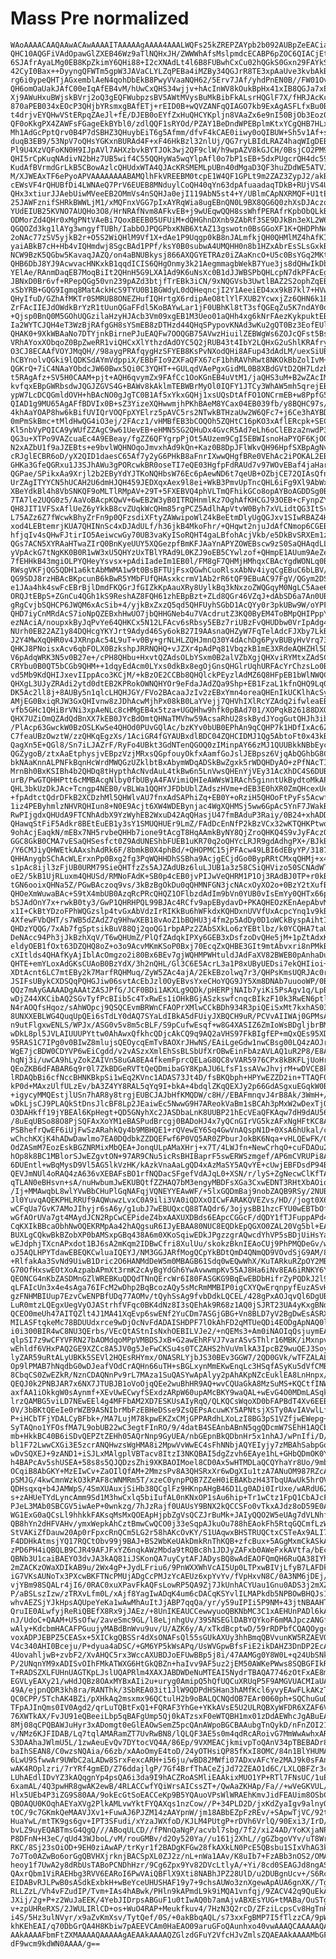 # Mass Pre normalized

    WAoAAAACAAQAAwACAwAAAAITAAAAAgAAAA4AAALWQFs25kZREPZAYpb2b092AUBpZeEACia9
    QHC10AQGFiVAdOpawGlZXEB46Wz9aTlNQHxJH/ZWWWhAfsMslpmdcECABP6pZOC6QIACjEtw
    6SJAfrAyaLMg0EB8KpZkimY6QHi88+I2cXNAdLt4l6B8FUBwhCxCu02hQGkS0Gxn29FAYkSq
    42CyI0Bax++DyyngQFWTm5gpW3JAVaCLYLZqPEBa4iMZBy34QGJrR8TE3xpAaUve3kvbAkBw
    rg6i0ypeQHTjAGxemblAeN4qohDbEkB8PwyVVaaNQH62/5Erv7JAf/yhdPnEN0B//FW01Ov+
    QH6omOaUakJAfC00eIqAfEB4vM/hUwCxQHS34wjjv+hAcInWV8kOukBpHx41xIB8QGJa7xE6
    Xj9AWuHxuBWjskBVrj2oQ3gEQFWubpzsBV5AWtMVysBuMkBibFkALsrHQGlF7X/fHRJAcKc+
    870aPEB034xEOcP3QHjbYRsmxgBAfETj+rEID0B+wQVZANFqQIAGO7kb9ExAgASFLfxBu0B+
    t4drjvEYQHwVStERpqZAeJl+fE/DJEB0oEYfZxHuQHCYKpljn8VAaZx6e9nI50BjOb3Eoz0X
    QF0oKkgPX4ZAWFsFGageEkBYbl0/zdlQQF1sRYOd/PZAY1BeDndWPEBplmKtxYCgQHB7HLxP
    Mh1AdGcPptQrv0B4P7dSBHZ3QHuybEiT6g5Afmm/dfvF4kCAE0iiwy0oQIBUW+Sh5v1Af+sd
    duqB3EB9/53NpV7oQHsYGKxnBURAd4F+xF46HkBzl32nlUj/QG7ryLBIdLRAZ4haqWIgDEBh
    Pl9U4XzVQFoKN0H9IJpAVl7AHXzbvkBYTJOk3wj2QF9clW/h9wpAZV8kGJCH/0BsjCO2PM9W
    QHI5rCpKuqNAdivN2bHz7UB5wif4C55QQHyWa5wqYlpAfl0o7bP1sEB+5dxPUgcrQH4dc59Y
    KudAfBVrmdGrLkB5CBowAzlcQHUdxWTA4QJAcKRSMEMLpUBn40dMgaD3QF3huZDdWE5ATVJx
    M/XJWEAxTF6ePyoAPVAAAAAAAABAMQlhFkVREEBM0tcpE1W4QF1GPLt9m2ZAZ3ZypJ2/akBw
    cEWsVF4rQHUBfDi4LWNAeQ7PrV6EUEB8MNduylCoQH40qYn63dpAfuaadaqTDkB+RUjVS4UJ
    QHx3xtiurJJAebUiwMVeeEB2OMmVs4nSQHJa0ejI119AbN5st4+Y/UBlmCApNXRMQF+U1tET
    25JAWFznifSHRkBWWLjM1/xMQFnxVGG7pIxAYRqWia8ugEBnQN0L9BX8QG6Q0zhXsDJAczqk
    YUdEIUB25KVNO7AUQHo3O8/HrNRAfNvm8AFkvEB+j9wUEqwQQH8ssWhfPERAfrKpbObQLkB9
    ODMorZd4QHr0xMgPNtVAeBi7QoxBEEB05UFUiM+dQHGhnDXnb9ZAbRf3SE9DJkBn3eXL2W6R
    QGQOZd3kg1lAYg3wngyfTUBh/IabbOJPQGPbxKNB6XtAZ13gswotn0BsGGoXF1K+QHDPhNeo
    2oNAc77zSV5yjkB2r+O5S2WiQHlM9Vf1X+dAe1P9Uqgp0kB8nJALmfkjQH0QHMlMZ4hAfKId
    yaiABkB7cH+Hb4vIQHmdwj8SgcBAd1PPf/ksY0B0subwA4UMQHH0n8b1HZxAbrEsSLsGxkBq
    NCW9BzK5QGbw5KavaqJAZQ/on4aBNUBkysj866AXQGYETRAz0iZAaKncO+U5c0BsYGq2MKtq
    QHB6DbJ8YJ9AcwvacHNKxkB1qqdICIS6QHgOnmy3k21AegmmagbWekB7Yue3js8dQHwIkDbK
    YElAe/RAnmDaqEB7MoqBiIt2QHnH5G9LXA1Ad9K6uNsXc0B1dJJWBSPbQHLcpN7dkPFAcEgN
    JBNxD0Br6vf+RPepQGg50vn239pAZd3btjfTrEBk3iCN/9xNQGVsb3UwtlBAZ2S2ophZqEBq
    xSbYRB+GQG9Igmq8MatAckHcS9TYU0B1BGWdyL0dQHeqncjI2Y1AeeiED4xx9kB7kl7+HVwD
    QHyIfuD/GZhAfMKTr0SMRUB8ONEZHufIQHrtgX6rdipAeO8tlYlFXUB2YcwxjZz6QHN6k1Ej
    ZrFAcIIEJdOWdkBrYzR1tUunQGaFFdl5KoBAYwLar1jF0UBhKl8tT3sfQGEqZu5K7ndAY0q3
    +Qjsp0BnQ0M5GOhUQGzilaHzyHJAcb3Vm09xgEB1M3Ueo01aQHh4xg6kNrFAezKykpuktEB9
    Ia2WYTCJQH4eT3WzBjRAfgGH8sYSmEB8zDTHzd44QHqSPypovKNAd3wKu2gQT0Bz3EofEUlZ
    QHAK0+9XkWBAaNo7DTYjnkBirnePJuEAQFw7OOQGB75AVwzHiuilZEBWgWs6ZOJcQFst5BsU
    VRhAYoxXObqoZ0BpZweRR1viQHCxXlYthzdAdOYC5Q2jRUB43t4IbY2LQHxG2uShlKRAfryx
    O3CJ8ECAAfVOYJMqQH//98aygPRAfqygHzSFYEB8KsPvNXodQHi8AFup43dAdLM/uexSiUBw
    hCBYnolvQGki9lQDKSdAYmVdppiX/EBbFIo9ZXFaQFX67cF1bhRAVhRwt8NKOkBbZolIvM+O
    QGKrQ+7iC4NAaYObdcJW60Bwx5Qi0C3YQHT++GULqdVAePgxGidML0B8XBdGVtD2QH7Ldzbu
    t5RAgAfz+SV5H0CAAM+pjt+AQH6qvymZx9FAfCc1OoKGnEB4uVtM1/jaQHS3uM+B2wZAcIM0
    kvfqxEBpGWRbsdwJQGJZGVS4G+BAWv8kAklmTEBWBrMyOl0IQFY1JTCy3WhAW5mh5qrejEBi
    ypW7LcDCQGmldOVH+hBAcNO0gJgTC0B1Af5xYkxGQHj1xsUQsDtAfFO1ONCrmEB+w8PpfG5m
    QIAD1g9MU65AgAFfBDVIx0B+sZ3YizeXQHwwmjhPKhBAeM8YCax04EB039fb/y8BQHC97s/d
    4khAaYOAP8hw6kBifUVIQrVOQFpXYElrz5pAVC5rs2NTwkBTHzaUw2W6QFc7+j6Ce3hAYBDw
    0mPmSkBmc+tMldHwQG4iO3ej/2FAcz1/vHMBfEB3bCOQOh5ZQHtC16pKO3xAflERcpk+SECA
    Kl5nbVyPQICA9yWUfZZAgC9w61UevEB+eHMN5SG2QHuDx4GvcR5Ad7eLh6oClEBza2nwdP37
    QG3u+XTPo9VAZcuaEc4A9EBeay/fgZZ6QFYgrpPjOt5AUzem9CgI5EBWIsnoHaPYQF6KjOQ7
    N2xAZbU1f9aJZEBts+e9bvlWQHNOqoJmvxhAd9kQn+Kaz0B8DpJFlWkvQH96HpfSXBpAgNvx
    cRJglECBR6oD/yX2QID1daesC65Af7y2yG6PHkB8aFnrIXwwQHgfBRe0VEhAc2iPOKAL2EBt
    GHKa3GfeQGRxu1J3SJhAWu3gPORcwkBR0oseTI7eQE03HgfpFdRAUd7v97WOvEBaf4jaHarm
    QGPae/SPikxAa9Xrjl2b2EByYdYJTKoNQHbsW76Ec6pAewND6t7qeUB+OZbjCE72QIAsQfns
    UrZAgITYYCN5hUCAH2U6dmHJQH459JEDXqxAex9l8ei+WkB3PmvUpTncQHL6iFg9Xl9AbWx0
    XBeYdkBl4h8VbSNKQF9oMLTlRMpAV+29T+5FXEBVQ4phVLTmQFhikGCo8opAYBoAGDDSg0Bl
    7TA7le2UQG0z5/AaVoBAcpKQwV+6wEB2W3yB0ITRQHnmlKz7OghAfKHCGJ93OEB+cFynpZYW
    QH8JIT1VFSxAflUeZ6yYkkB8cvZUqkWcQHm85rgPCZ5AdlhApVtvW0Byh7xVLidtQG3ItSv2
    L75AZz6Z7fWcwkBhyZrFn9p0QFzsdiXFtyZAWwipoWlZ4kBeEtmDlyUgQGJxv1SIwRBAZ4HC
    xod4LEBtemrjKUA7QHINnSc4xDJAdULf/h36jkB4MkoFhr/+QHqwt2njuJdAfCNmop6CGEB8
    hfjqIv4sQHwFJtirIO5AeiwcwGy70UB3vaKyISoRQHT4gaLBfohAcjVkb/e5DkBvSRXEm1zR
    QGs7ACN5XYRAaHTwaZIrQ0BnKyeUUY5XQGezpfBmKFJAaYnAPYZOWEBscw9zS0SaQHAqdLLE
    yVpAckG7tNgKK0B0R1wW3xU5QHYzUxTBlYRAd9L0KZJ9oEB5CYwlzof+QHmpE1AUum9AeZef
    7fEHHkB43mgiOLPYQHeyYsvsx+pAdiIadeIm1EB0l/FM8gF7QHMjHMhqxCBAcYgdWONLq0Bw
    RWsgVKFjQG5QDH1a6ktAbMWMA1w9t0BsBFTUjFsxQGwhCuoRlsxAbNv4iyqCgEBuC6bLBV/A
    QG9SDJ8rzHBAcBKpcunB6kBwR5YMbFUfQHAsxkcrmV1Ab2rR6tQF9EBuAC97FgV/QGym2DSg
    e1JAa4hk4swFcEBrBjlDmdFKQGrJfGIZkKpAauXRy8UylkBq3kNxzoZWQGqyM0NgLC5Aae6/
    ORQJtEBpS+ZGnCu4QGh1kS9ReshAZ8FQH61zhEBpBzt+ZLd8QGr46VZqJ+dAbSD6a7An0UBv
    gRgCvjbSQHCP6JWQM6xAcSib+4/yjkBxZxzQ5qd5QHFUyhSGbD1AcQYy0r3pkUBw9W/oYPFV
    QHD7iyCnMRdAcS7ioNpQZEBxhHwUO7jbQHHGNeb4u7VAcdrutZ3KQ0ByEM4ToBMpQHIPppYm
    ezNAciA/noupxkByJqPvYe64QHKCx5N12LFAcv6sRbsy5EBz7riUBzFvQHUDbw0VrIpAdg4l
    NUrh0EB22AZ1y84DQHcgYKYJrt9Adyd46Sy6okB27I9AAsnaQHZyW7FqTelAdcFJXby7LkB1
    J2Y4MwXqQHR0v4JXRnpAc54L9uT+v0By+grNLHLZQHJmnQ30Y4dAchDg6PyvBUByHvVrq736
    QHKJ8PNoisxAcv6qbFOLX0BzkshpJRRNQHQ+vJZXr4pAdPq81VbqzkB1mE3XRdeAQHZHl5Dd
    V6pAdqWRK3N5v0B27e+/cPH8QHbu+HxvtQZAdsOLbYSxm0B2alVZbXgjQHXviRYMtxZAdSCe
    CRYbu0B0QT5bCGb9QHM++1dqyEdAcm0LYxs0dkBx8egOjGnsQHGlrUqhURFAcYrChzsLo0Bx
    vd5Mb9KdQHIJxevIIppAco3KCjM/+kBzOE2CCBb8QHQlckPEyzlAdMZ6Q8HFpEB1bWlNWQC1
    QHXgL3UJyZRAdi2ytd0dtEB2KPRokOWNQHYOr9eFdaJAdZQa9Shp+EB1FzaL1kfnQHQ9Lq08
    DK5Ac2ll8j+8AUBy5n1qlcLHQHJGY/FVo2BAcaaJzIv2zEBxYmn4oreaQHEnIkUCKlhAcSya
    AMjEG0BxiqRJW3GxQHIvnw8zJDhAcwMjhPx08kB0LaYVejj7QHVhIXlRcYZAdq2ifwleaEB3
    vfb5GHc1QHiBrVNi3xpAeNLc8cHMgEB4x5tza+UGQHhw9hfk0pBAd701/XOPqkB26188DXQe
    QHX7UZiOmQZAdQdBnXX7kEB0JYcBdOmtQHNaTMVhw59AcsaRhU28skBydJYogGutQHJh3ib1
    /PlAcp63GwckW0BzOSLKwSe4QHOd0PUvGQlAc/bzKYv0bUB0EPhAn9qCQHP7k1HDfIxAc6ZO
    C7feaUBzOwztW/zzQHKqEgzXs/1AciGR4fGYAUBxdlBDC04ZQHCIDMJ1Qg5AbtoFt0x43kBs
    QagXn5E+QGl8/Sn7iLJAZrF/RyFo4UBkt3GdNTenQGOQ0zIMinpAY66zMJ1QUUBkkNBbEych
    QGZygoB/ztxAaEtphysjvEBpzVzjMRxsQGpfouyOkfxAamfGoJslJEBpsz6VjqAbQGhbG8Cs
    bkNAaKnnALPNFkBqnHcWrdMWQGzUZklbtBxAbymWDqADSkBwZgxk5rWDQHDyAO+zPfNAcTIE
    MrnBh0BxKSIBh4b2QHDq8tHypthAcNvdAuL4tkBw6n5LnVwsQHEnYjVEy31AcXhDC4S6DUBx
    urB/PwGTQHHPtt6cMMBAcgNlby0fbUByA4FAVimiQHIeAWWsW1RAch5ginntUkBydtoMkAPx
    QHL3bkUzDkJAc+Tcngp4NEB0/vBLWa1QQHYJFDbUblZAdszHVme+dEB3E0hXR0ZmQHcexUeG
    +fpAdtctQdrDFkB2XCDzhMl5QHWlvAU7fnxAdSAPhiZq+EB0Y+oRziH5QHOoFtPyFs5Acwfq
    1iz4PEByhmlzNHVRQHIun8+N0E9Acjt6XW4WDEBynjac4WgXQHMSj5ww6GpAc5YnF7JWakB0
    RwPIjgdxQHUdA9FTCNhAdbX9YzWyhEB2WxuD42AqQHasjU47fmBAduP3Raiy/0B24+xhADDh
    QHawqStFiF5Adkr8BEtEuEB1y3sY1SMUQHUEr9LmZ/FAdDcEnNfP2kBzVCx32wKTQHKPtwqG
    9ohAcjEaqkN/mEBx7NH5rvbeQHHb7ione9tAcgT8HqAAmkByNY8QjZroQHKQ4S9vJyFAczOn
    GGC8GkB0CMA7vESaQHSesfct0Z9AdUNEShbFUEB1uKR70q2oQHYcLRJR9gdAdhgPX+/BJkB1
    /Y6CMJiyQHWEtkAAxshAdRk6F/8bmkB0X4phBd/+QHOPMC15jPFAcw49LBI6dEByYP/3187c
    QHHAnygbSChAcWLErxnPp0Bxg2fg3PqWQHHDhSSBha9AcjgECjdGo0BypRRtCMxqQHMj+x4P
    s1pAc8ijl3zFjUB0URM79SieQHTfzZs5AJZAdUBz6luLJUB1a3z58CSiQHVizo50SCNAdWTq
    oE2/5kB1UjRLuxm4QHUSd/RMNoFAdK+SB0p4cEB0jvPIJwVeQHRM1P1Oj3RAdBJ0TP+r0kBz
    tGN6ooixQHNa5Z/PGwBAczoq9vs/3kBzBgOkDu0qQHMNFGN3jcNAcxOyXO2o+0BzY2tXufB5
    QHOeXmWuwaBAc+S9tX4mbUB0AzqRcPRcQHQZ1OFlbzdAdIm9bVn0YUB0vIsEmYy0QHTx66p2
    bSJAdOnY7x+rwkB0ty3/GwP1QHRHPQL99BJAc4RCfv9apEBydavD+PKAQHEOzKEnAepAbvMl
    x1I+CkBtYDzoFPhWQGzslp4tvGxAbVdzIrRIKkBu6hWFkdxKQHDxnUVVfUxAcpcYnq1v9kBz
    4XfewFVbQHT/s7WB5dZAdZ7q9HhwXEB18vAoZ1bBQHU3j4fm2p5AdDy0D1oWCkByspAihtIc
    QHDzYQQG/7xAb7fgSptsikBuV88Qj2qoQG1rbpAPz2ZAbSXkLo6zYEBtlbz/k0YCQHA7taU4
    DeNAcc94Ph3jJkBzhXqV/T6wQHUmZ/PlQfZAdqkIPXy6GEB3xDsfzoDvQHe5jM+1pZtAdxKR
    eldyOEB1fOxt63DZQHQ8oZ+o3o9AcvMKmKSoP0Bxj70EcqZxQHBE3GIt9mtAbvxri8nPMkBv
    cXItlds4QHAfKyAjIblAcOmgzo2i80Bx6BEv7gjWQHMPWHtuldJAdFaXV82BWEB0pAnhaDuv
    QHTE+emYLoxAdGKsCUAoB0BzYdX/3h2nQHL/Gl3C6E5AcrL3a1P8xUByUEDsi7ekQHIioi+S
    XDtAcnt6LC7mtEBy2k7MarfRQHMuq/ZyW5ZAc4ajA/2EkEBzolwq7r3/QHPsKmsUQRJAc0rd
    JSIFsUBykCXDSQqPQHGJiw06svtAcEbJzl0OyEBvsYxeCHoYQG9JY5Xm8DNAb7uuooWP/0Bw
    QQz7mAyGAAAADgAAAtZASJPfG/JCF0BDi1AKXLg9QDk/pHERPjNAIb7yiKi5PsAgv1q/LpBi
    wDjZ44XKCibAQ2SGvTyfPcBIib5c4TxRwEs1iOHkBGjASzkswfcnqcBIkzF10k3RwEN6ptlH
    N4rAOQfsHqoz/sAhWOpcj9QSQCEvmBRWnCFAOPrXMlwCCkBDh934R3piQEiSxMt7kxhAS03C
    8UNXXEBLWG4QuqUpQEi6sTdLY0dAQ7SYaLdIBkA5dFUiyJXBQCH9uR/PCVvAIIWAj0GPMsA4
    n9utFlgxwENLS/WPJx/ASG0v5v8m5cBLF/S9pCufwEsqf+w8G4XASIZ6ZmIoWsBDgljbrBMR
    wDkL8pl5JVLAIUUUPYttw0AhAwxQfkhcQDjcAkCQ9q9AQ2aVHS97FkBIgfEP+mQxQEs95XDS
    95RAS1C7IPg0v0BIwZ8mlujsQEOycqEmTvBAOXrJHwNS/EAiLgeGdw1nwCBsg00LQ4zAOJrU
    WgE7jcBDW0CDYVP6wEiCgdd/v2vASzxXmlEhSsBLSbUfXrOBwEinFbAzAVLAQ1uR2P8/E8A4
    hqNj3i/uwCA9hLyZokZAIVn58uGA8EA4fkemFprcQELaG8QC8vVAR5976CPx8kBKFLjUoHr0
    QEoZKB6dFABAR6q9r0l7ZkBDGeRVTtQeQDmibaGY8KpAJU6LfsF1ssAVwJhvjrM+wDVCE8kf
    lRDAQbBi6cfNccBHNKBkpSi1wEq2KVnc1ADAS73Jt4D/fsBKQbph+HPYwEZZD2in+TTAQF0q
    kP0d+MAxzUlfULzEv/bA3Z4YY8RAL5qYq9I+bkA+4bdqlZKqQEXJy2p66GdASgxuEGqkW0BL
    +igycyMMQEstjlUSn7hAR8y8trgjEUBCJAJbHfKMQDW/c8H//EBAFmnqvJ4rB8Ak/3WmH+/q
    wDkLjsCJ9PLAQkStDnsJlcBF8Lp2JEaiwEc5NwwG9H7AReokVaBm1sBCAh3pMxW2wDexTjOL
    O3DAHkff19jYBEAl6KpHegt+QD5GNyhXc2JASDbaLnK8UUBP21hEcVEaQFKAqw7dH9dAU56j
    /8uEqUBSo88O8PjSQFAxXoYM1eBASPudBrcgj0BADoHJ4x7yQCnGIrVG5kzAFxNgHFtKC8A2
    PSBhefrQwEF6iUjFwSzARahkQy4b9MBHQE1+rQVewEY6Sq4GwVnAQspN1D+0XsA6hUkal/cM
    wChchKXjK4hADwDawlmo7EA0DQdbkZZDQEFwf6P0VQ5AR0ZPburJokBK6Nqa+vHLQEwFK/0D
    OdZASmM7EozEskBGZNRMixMbQEA+JonqULpAMaXHrj+x7T/4LWJfn+NewCrhqO+cuFDAOu27
    hOp8k8BC1MBlorSJwEZgvtON+97AR9CNu5icRsBHIBaprF5swERWSzmgef/AP6mCVRUPi8Az
    6DUEntl+wBqMysD9Vl5AG5lkVzHK/kAzkVnaAaLgQD4xAzMaSY5AQvYE+cUwjEBFDsdP94BP
    QEVJmNUl4oRAQ4zA636vXEBAFsBO1rfNQDacSFgefVdAJqL0+XSN/r/lyS+ZgNecwClKfTAu
    qTLAN0eBHsvn+sA/nuHwbumJwEKUBQtfZZHAQ7bM3engyMBDFsXGa3CxwEDNT3RHtXbAOiqN
    /Ij+MMAwqbL8wlYVwBbCHuPlGqNAFqjVQNEYYEAwWF/+5lxGQDmBaj9nobZAQB9RSy/2NUBC
    Jl0YuvqAQEKPHLRRUf9AQWuwzLvxC0A9ili3VA0iQDXxOICwFARAKQVEZvs/HD//jogt0X6I
    wCFqUa7GvK7AMoJIhyjr6sA6y/g1ubJ7wEBUQxcQ88TAQdr6/3ojysBB1hzcFYU0wEBTbOfj
    wGfAOrUVa7gt4MAydJCN2RpCwCEPideZ4bxAAXUXDBds6EApcCGGcF/dQDY1fTJFuppAPd4y
    CqKXIkBBcaObhNwOQEKRMpAa42hAQgsuR6IJyEBAA80NUC8EQDkEpQGXO0ZAL20Vg5bl+EAU
    BUXLgCQkwBkBZobXP0bAMSxpGBq438A6m0XKoSqiwEDkJPgzzgrAQwcdYhVP5sBDjUiHsYaL
    wEJdphjTXcnAPxdot1BJ6sA2mKqm2IDBwCfri8XulUu/skokzBknIEAoCUj9PhPMQDeGv/wj
    oJ5AQLHPYTdawEBEQKCwluaIQEYJ/NM3GGJARfMogQCpYkBDtQmD4QNmQD9VOvdSjG9AM/8M
    +RlfakAa3SvNd9UiwB1Dric2O6HANMdDeW5m0MBAGB61Sdq0wEQwWhX/KuTARkuRZpOY2MBG
    G70OfHxswEOtXoAzpabAPmXt3rmK2cAyBgYdGh6YwAvwwmpKv55AJ8Ha6iNv8EA6iRNKY6Yn
    QEONCG4nKbZASDMnGZlWREBKuQDQdTNnQErcWr6I80FASGKG9BqEwEBDbHifrZyPQDkJ2l9T
    qLFAIcUn3x4e4sAga76IFcM2wDhp2BqBcozAQy5sMcRmMMBIP0igCXYQwErqnpyfEuzASvHU
    gzFNHMBIUup7EzvCwENPBfUDq77AOMv/tQyhSsAg9fvbDdkLQCEL/428gPxAOJqvQl6DgUBD
    LuR0mtzLQEgxUegVyOJAStrhfVFqc0BK4dNz8I3sQEhAk9R68z1AQ0jSJRT23UA4yKxgBNdM
    QCEO0meUh47AITQZlt4J1MA41XqEvp6swENf2YuCDm7ASGjGBG+Vn8BLD7yV2BgDwEsASRXU
    MILASFtqkeMc78BDUUdxrce9wDjOcNvFdADAISHDPF7lOkAhFD2qMTUeQDi4EODgApNAQ0lJ
    i0i300BIR4wC8NU3QErbs/VEcQtAStnIsNxhOEBILVJe2/+nQEMs3+Am0iNAOIqQsjuymEAg
    qlpSI7z9wCFYVFRN27bAOMdqoMPpVMBDSJxB+G2awEhRFVJ7varASvSThlr16MBK/iMxnpvm
    wEhldf6VHxPAQ2GE9XZCc8A5JV0g5JeFwCKSu4s0TCZAHS2hVuVmlkA3IpcBZ9wuQEJ3Soyn
    lyZAR59uRtALyUBKk5SEVl2HQEsRHYmx/ONASRLYjbJS30BEv3GGW7/2QD0GVk/wTFZALALb
    Op9lPMAB7hNqdbG0wDJeafVOdCrAQHn66uTH+sBGLxynMmEKwEnqLc3HSqfASyKu5dVfCMBJ
    8CbqCS0ZwEZkR/NznCDAQNnPv9rL7MAza1SuQASYwApAlyy2pAhAKpNZcEuklEA8LnHnpx/D
    QEQJ0k2PNBJAR7x6NX7JTUBJB1oVoOjqQEe2wuBhHR9AQ+wvCQUaGkA8MzSuMS+KQCtfINWR
    axfAA1iOkkgW0sAynmf+XEvUwECwyfSExdzARpW60upAMcBKY9waQAL+wEvG4O0MDmLASqkU
    lrzQAMBG5viLD7NEwEEl4g4MFFbAM2XD7ESKUsAIyRqQ/QLKQCsWqoXD0bFAPBdT4Xv6EEBD
    0V/3bBKtQEeIe0rWZB9ASNIbrMbFzEBHeDSse9ZsQEPsAcuwKY5APNtsjXSTy0AvIAVwlLf6
    P+iHCbTFjYDALCyBFbk+/MA7LujM78kpwEKZxCMjGPPARdhLXoLzI8BG3pS1VZfjwEWepg+V
    SyTAQno1YFOsfMA7L9obUB22wC3egtFInRO/9/4datB4SEAnbABnN5qgQDcmW7SEhH1AQCb6
    mb+HkkBC40B6iSDvQEPZtZEHh05AQrNnp9GyUEA/nbGEpnBkQDbnHr5x1nhAJ/wPnIfi/D/G
    bl1F72LwwCXGi3E5zcrANQHwzsWgHMA8i2MpwVvWwEC4sFhNNbjAQYEIyjy7zMBAhSabpGqm
    wDvSQXEJ+9zAND1+iSJLxMAlgplVBTacv8ItzI3NKQBAI5dgZzvh6EAye1hL+GHbQDmOK0Ym
    h4BAPcAv5shUSEA+58s8s5QJQDzsZhi9XKBAOIMoel8CD0Ax5wHTMDLaQCQYhaYr8Uo/9mbO
    OCqiB8AbGKY+MzEIwCv+ZaOIlQfAM+2MmzsPv8A3QHSRxXr6wDgXIu1tzA7ANuOM987RZcAy
    pSMJG/4kwCmnWzkO3kPAF8cWNMRm5T/xzeC0ynpPQB7ZZeH0iEBAKbzH43TbqUAwUk5hrOVp
    QDHsqxq+b4JAMWpS/4SmXUAuxjSiHb38QCglFz9HKnpAHgB46D1Lg0ADi0IrUxe/wARdU62d
    s+zAHUeTYdLyncAmm9Sd1M3hwCxlq5biIufAL0nKNxOP1sAu6hip+Tr1wCtz1FpQ1CbAJcF3
    PJeL3MAb0SBCGV5iwAeP+0wnkzg/7hJzRajf0UAUsY9BNX2kQCCSFo0vTkxAJdz8oD59E0Ap
    WG1ExG0aQCsLl9hhkkFAKsqMsMxQOEApHjpbZgVsQCZJrBuMk+JAIyQQO2W5eUAg7dVLNhf8
    QB8hYn2dHFVAHv/ymxWepkAhCztBmwCwQCO0j33eSqpAJkuOu788hEAokFh5RtqGQCmfLzW0
    StVAKiZfDauw20Ap0rFpxcRnQCm5LG2r58hAKcOvKY/S1UAqwxBHSTRUQCtxCSTeAx9ALI7y
    F4DDHkAtmsjYQ17RQCtObv99j9BAJ+BS2WbKeUAkDmkRnThKQB+zfcBux+5AGgMxmCkASkAV
    zPD6PH4iQBQLB9CJR49AFJFxYZ6nqkAWzMbda9tRQBc8h1JDJyZAFxb0AWeFxkAVtfa/bEct
    QBNb3U1caiBAEYO3dvJA3kAQ81iJSKonQA7uyCytAFJADysBQ8wAdEAOFQmQH6RuQA38IYhA
    2mZACKzOWaXDIkAB9u/2Wx4gP+JydLFriu6/9PnWXXWhVcAI5Up0LTPxwBIVjLfyB7LAFDkU
    iG7VKsAUNoTx3PXcwBKFTNcPMUjADgCcPMJzYcAEUz6xpYvYv/fVpHxvN8C/0A3NM6jDEj/z
    vjYBm98SQALr4jI6/0RAC0xuXPavFkAQFsLowRP5QA9Zj7JkUnhACYUau1Gnu0ADS3j2mXZr
    P/aBSLszIzw/zTRXvLfm0L/xAjf8YagIwADqK4um6cDACqKSYvlILMAPkdb5NPBOwBHQJs12
    whvAEZSjYJkHpsAQUpeYeKa1wAwMhAuItJjABP7qqQa/yr/y59uIPIi5P9NM+43jtNBAAHT2
    QruIE0ALwfyjReRiQBEfX8Rx9jJAEz/+8UnIKEAUCCewwyuoQBKNbMC3C1xAEHUnPADl6kAJ
    nJ/UdoC+QAAM+U5sOfw/2aveSmc9GL/l8eLjnhgUv/39SNSEGlDABYQYkoF6mMAJpczANGfH
    wAly+KdcbmHACAFPGuujyMABdBnWvu9uv/U/AZK6y/A/xTkdBcptwD/59rRDPbfCQAQOygcu
    voxADPJEBPZ5CEASx+5XICkgQBSSr4dXsONAFsQl55sGUkAXUy3hhBmqQBVvunKW5RZAEVQW
    V4c340AHI0Bceju/P+dyua4aDSC/+GM6YP5kWsAPq/UsWVGpwBfsFiE2ikDAHZ3DnDP2EcAf
    4UovahljwB+zvbF2/XvAHQC5rx3WccAXUBDJoEFUwBBp5j8i/47AAMGg0Y8W0L+q24UbSNkA
    P/2UNqnYM9xADISvOIhFMkATWXG6HtGkQBZn+haIvv9AF5uz2jEM50AWKePWws8SQBGFIkRp
    T+RADSZXLFUHnUAGTKpLJslUQAPRlm4XAXJABDWDeNuMTEAI5NydrTBAQA7746zOtFxAE8m2
    EGVLyEAXy21/wHdJQBz8OAxMYBxAIi2u+uryg0AmipQ5hQfUQCuXRUqP5F9AMGVUACMIaUAy
    49A/ejpnQDR3kh8ra/RANThk/3SbREA03it1JlW9QDPdHSHan3hAMfKcl6yvyEAwFLkAKzTV
    QC0CPP/5TchAK4BZi/pXHkAq2msxmx96QCtulH2b9oBALQCNQdOB7EAr0060ph+SQChuGuDK
    TFpAJInQms0IV0Agd2/qrLuTQBtFxQ1+FQRAF3YhGe+YKkAVsE5U2ULRQBXyWFDR6XZAF6Vt
    76XWTkAX/FvJU91eQBeeiLbp5qBAFgUmp5Qj0kATzsxF0eWTQBH1mx01zDdAEWhcJgABuEAP
    8Mj08qCPQBAWJuHyr3xADomgt0eGlEAOwSemZ5pcQAnAWpoBGCBAAubgTnQykD/nFnZOI21Q
    v/NMz6KJFIDAB/Lq7tqlAMARamZT7UvRwBN8/lQLQF3AE5s0m4qdRcARoivG7MmWwAwhxAR1
    S3DAAhaJWlmU5L/1zwAeuEvQv7DYtocVQ4A/86Ep/9VXMEACjkmivpToQAnV34pTBEBADr86
    baIhSEAN8/C0wzsNQAia/66zb/xAAoOmyE4toD/24yOTHsiQP85fKxI8OMC/84n1BlYHUMAB
    6LwU9SfwwAr9UWbC2aLADw8SrxFexcARH+i56ju/wBD82MWfi07ADxvAFcYe2MAJ9k0sFAnM
    wAK4ROplzri/7rYRf4gmED/Z76ddajlgP/7Gf4BrfThACeZjJd72ZEAO1d6C/LXLQBFZr3ci
    LUhAEdlIDvYZ3kAQqgnYp4psQA6i3da9I9hACZRoASMliEAAkixMUO1YP+RTl7FNsUC/1uEI
    6xamAL/4Q3pwHR8gwAK2ewB/4RLACCwfYQiWrsAICssZT+/QwAaZKHAp/Fa//+wVeGKVUL/0
    Hlx5UEb4P3iZG9S80AA/9okEcGtSoEACCeKp9B5YQAuoVPsWlWRAEhKmvJidFEAUim8OSbC9
    QBOAQU0KOqhAEYaXVg2PlkAMLvwYktFYQAXqs1nzCow//P+34PLD2D/jxKdZyaIgv9alnyOe
    tOC/9c7GKmkQeMAAVJXv1+FuwAJ6PJZM14zAAYpnW/jm18ABbEZpFzREv/+SApwTjVC/92tk
    HuaYwL/mtTK9gs6gv+IPT3SFudi/xYzaJWXfoD/KJLM4PUtgP+rDVh6VrlQ/90Exi3/IrD/6
    bvLZ9uyEQABTmsG4QgQ///ABoqULCD//fPNnQaNgP/acvbl7sbg/7f2/xi24AD/YoKXjaNPw
    P8DFnN+H3eC/qUd43WJboL/vM/rouGMBv/d2Oy520Ya//u161j2XhL//gGZbgoVYv/uT8WrL
    RKC/8Sj23sOiOD+9EH0ziAwAP/trKyr1f2BADgKFGw28fkAXkLN0PcE5QBsbu1SIxVhAG3k7
    7o7To0AZwBo6orGgQBVHXjrknjBACSpXL0ZJ2z/nL+nWa1AAv/K8uIb7+FzABb3nOS2/OMAL
    heoy1f7UwA2y8dRbUsTABoPCNDhHzr/9Cg6Zpx9Yv82DVcLtlyA/+Yi/8cd0SEAGJd8ngASY
    QAxrQbm1ViRAEHbg3RVV6EARoI6PwVAiQBFlX9Xti8NABhJPZ28UlD/u2DUBgnUcv+/S6Rcp
    EIDABvRJLPwB0sASdkExbkH+wBeYceUHUSHAF19y7+9chsAUWo3znXgewApAUA6gnXK//TgB
    RLLZzL/Vh4vFZudIP/Tvm+IAs4hABwk/PHln9kAPmdL9k9iMQA1vnfqj/9ZACV42q9QuEkAB
    JXij/2g+P+z2WuJaEEK/4YebJIDrpsABGuF1u0tIwAQ0b7amAjvABXEsYUG+tMABa/OuSTgp
    v+zpUHReRXS/2JWULIRlCD+os+WuO4RAP+Meukfkuv4/7HzN3Q2rcD/ZFziLcpsCv8HgTnHZ
    i4S/5Hz3ulNVyr/x9aZvKmXsv/TytQef/0S/+0akBbqAQL/s73xxFgBMP7I5fTlzzCA/9pWi
    khKEhEAI/q70DbGrQA4H8Kbiw7pAEEVCAm0HaEAO09aruGFoQAunhxo40vwAAAQCAAAAAQAE
    AAkAAAAFbmFtZXMAAAAQAAAAAgAEAAkAAAAQZGlzdGFuY2VfcHJvZmlsZQAEAAkAAAAMbGFz
    dF9wcm9kdWN0AAAA/g==

